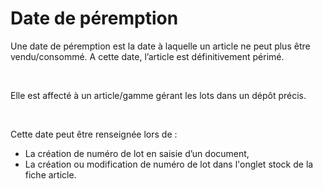 # Date de péremption



Une date de péremption est la date à laquelle un article ne peut plus être vendu/consommé. A cette date, l’article est définitivement périmé.


 


Elle est affecté à un article/gamme gérant les lots dans un dépôt précis.


 


Cette date peut être renseignée lors de :


* La création de numéro de lot en saisie d’un document,
* La création ou modification de numéro de lot dans l'onglet stock de la fiche article.


